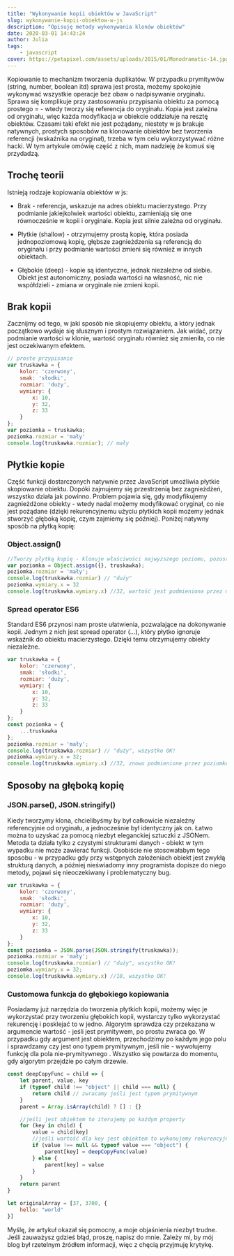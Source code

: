 ```yaml
---
title: "Wykonywanie kopii obiektów w JavaScript"
slug: wykonywanie-kopii-obiektow-w-js
description: "Opisuję metody wykonywania klonów obiektów"
date: 2020-03-01 14:43:24
author: Julia
tags:
    - javascript
cover: https://petapixel.com/assets/uploads/2015/01/Monodramatic-14.jpg
---
```

Kopiowanie to mechanizm tworzenia duplikatów. W przypadku prymitywów (string, number, boolean itd) sprawa jest prosta, możemy spokojnie wykonywać wszystkie operacje bez obaw o nadpisywanie oryginału. Sprawa się komplikuje przy zastosowaniu przypisania obiektu za pomocą prostego = - wtedy tworzy się referencja do oryginału. Kopia jest zależna od oryginału, więc każda modyfikacja w obiekcie oddziałuje na resztę obiektów. Czasami taki efekt nie jest pożądany, niestety w js brakuje natywnych, prostych sposobów na klonowanie obiektów bez tworzenia referencji (wskaźnika na oryginał), trzeba w tym celu wykorzystywać różne hacki. W tym artykule omówię część z nich, mam nadzieję że komuś się przydadzą.

## Trochę teorii

Istnieją rodzaje kopiowania obiektów w js:

-   Brak - referencja, wskazuje na adres obiektu macierzystego. Przy podmianie jakiejkolwiek wartości obiektu, zamieniają się one równocześnie w kopii i oryginale. Kopia jest silnie zależna od oryginału.
    
-   Płytkie (shallow) - otrzymujemy prostą kopię, która posiada jednopoziomową kopię, głębsze zagnieżdzenia są referencją do oryginału i przy podmianie wartości zmieni się również w innych obiektach.
    
-   Głębokie (deep) - kopie są identyczne, jednak niezależne od siebie. Obiekt jest autonomiczny, posiada wartości na własność, nic nie współdzieli - zmiana w oryginale nie zmieni kopii.
    

  

## Brak kopii

Zacznijmy od tego, w jaki sposób nie skopiujemy obiektu, a który jednak początkowo wydaje się słusznym i prostym rozwiązaniem. Jak widać, przy podmianie wartości w klonie, wartość oryginału również się zmieniła, co nie jest oczekiwanym efektem.
```javascript
// proste przypisanie  
var truskawka = {
    kolor: 'czerwony',
    smak: 'słodki',
    rozmiar: 'duży',
    wymiary: {
        x: 10,
        y: 32,
        z: 33
    }
};
var poziomka = truskawka;
poziomka.rozmiar = 'mały'
console.log(truskawka.rozmiar); // mały
  ```
  

## Płytkie kopie

Część funkcji dostarczonych natywnie przez JavaScript umożliwia płytkie skopiowanie obiektu. Dopóki zajmujemy się przestrzenią bez zagnieżdżeń, wszystko działa jak powinno. Problem pojawia się, gdy modyfikujemy zagnieżdżone obiekty - wtedy nadal możemy modyfikować oryginał, co nie jest pożądane (dzięki rekurencyjnemu użyciu płytkich kopii możemy jednak stworzyć głęboką kopię, czym zajmiemy się później). Poniżej natywny sposób na płytką kopię: 

### Object.assign()
```javascript
//Tworzy płytką kopię - klonuje właściwości najwyższego poziomu, pozostawiając referencję do zagnieżdzonych  
var poziomka = Object.assign({}, truskawka);  
poziomka.rozmiar = 'mały';  
console.log(truskawka.rozmiar) // "duży"  
poziomka.wymiary.x = 32  
console.log(truskawka.wymiary.x) //32, wartość jest podmieniona przez modyfikacje na poziomce!
```

### Spread operator ES6

Standard ES6 przynosi nam proste ułatwienia, pozwalające na dokonywanie kopii. Jednym z nich jest spread operator (...), który płytko ignoruje wskaźnik do obiektu macierzystego. Dzięki temu otrzymujemy obiekty niezależne.
```javascript
var truskawka = {
    kolor: 'czerwony',
    smak: 'słodki',
    rozmiar: 'duży',
    wymiary: {
        x: 10,
        y: 32,
        z: 33
    }
};
const poziomka = {
    ...truskawka
};
poziomka.rozmiar = 'mały';
console.log(truskawka.rozmiar) // "duży", wszystko OK!  
poziomka.wymiary.x = 32;
console.log(truskawka.wymiary.x) //32, znowu podmienione przez poziomke :(
```

## Sposoby na głęboką kopię

### JSON.parse(), JSON.stringify()

Kiedy tworzymy klona, chcielibyśmy by był całkowicie niezależny referencyjnie od oryginału, a jednocześnie był identyczny jak on. Łatwo można to uzyskać za pomocą niezbyt eleganckiej sztuczki z JSONem. Metoda ta działa tylko z czystymi strukturami danych - obiekt w tym wypadku nie może zawierać funkcji. Osobiście nie stosowałabym tego sposobu - w przypadku gdy przy wstępnych założeniach obiekt jest zwykłą strukturą danych, a później nieświadomy inny programista dopisze do niego metody, pojawi się nieoczekiwany i problematyczny bug.

  
```javascript
var truskawka = {
    kolor: 'czerwony',
    smak: 'słodki',
    rozmiar: 'duży',
    wymiary: {
        x: 10,
        y: 32,
        z: 33
    }
};
const poziomka = JSON.parse(JSON.stringify(truskawka));
poziomka.rozmiar = 'mały';
console.log(truskawka.rozmiar) // "duży", wszystko OK!  
poziomka.wymiary.x = 32;
console.log(truskawka.wymiary.x) //10, wszystko OK!
```

  

### Customowa funkcja do głębokiego kopiowania

Posiadamy już narzędzia do tworzenia płytkich kopii, możemy więc je wykorzystać przy tworzeniu głębokich kopii, wystarczy tylko wykorzystać rekurencję i posklejać to w jedno. Algorytm sprawdza czy przekazana w argumencie wartość - jeśli jest prymitywem, po prostu zwraca go. W przypadku gdy argument jest obiektem, przechodzimy po każdym jego polu i sprawdzamy czy jest ono typem prymitywnym, jeśli nie - wywołujemy funkcję dla pola nie-prymitywnego . Wszystko się powtarza do momentu, gdy algorytm przejdzie po całym drzewie.
```javascript
const deepCopyFunc = child => {
    let parent, value, key
    if (typeof child !== "object" || child === null) {
        return child // zwracamy jeśli jest typem prymitywnym  
    }
    parent = Array.isArray(child) ? [] : {}

    //jeśli jest obiektem to iterujemy po każdym property  
    for (key in child) {
        value = child[key]
        //jeśli wartość dla key jest obiektem to wykonujemy rekurencyjną kopie  
        if (value !== null && typeof value === "object") {
            parent[key] = deepCopyFunc(value)
        } else {
            parent[key] = value
        }
    }
    return parent
}

let originalArray = [37, 3700, {
    hello: "world"
}]
```
Myślę, że artykuł okazał się pomocny, a moje objaśnienia niezbyt trudne. Jeśli zauważysz gdzieś błąd, proszę, napisz do mnie. Zależy mi, by mój blog był rzetelnym źródłem informacji, więc z chęcią przyjmuję krytykę.

